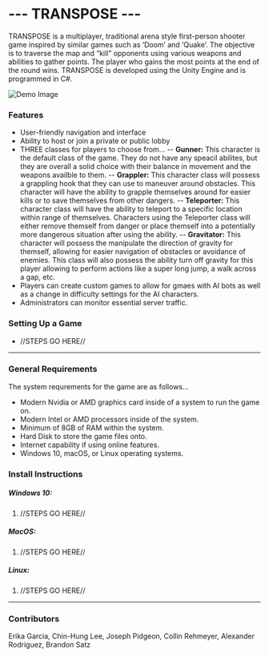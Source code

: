 # --- TRANSPOSE ---
TRANSPOSE is a multiplayer,  traditional arena style first-person shooter game inspired by similar games such as ‘Doom’ and ‘Quake’. The objective is to traverse the map and “kill” opponents using various weapons and abilities to gather points. The player who gains the most points at the end of the round wins. TRANSPOSE is developed using the Unity Engine and is programmed in C#.

![Demo Image](readme_image1.png)

### Features
- User-friendly navigation and interface
- Ability to host or join a private or public lobby
- THREE classes for players to choose from...
-- **Gunner:** This character is the default class of the game. They do not have any speacil abilites, but they are overall a solid choice with their balance in movement and the weapons availble to them.
-- **Grappler:** This character class will possess a grappling hook that they can use to maneuver around obstacles. This character will have the ability to grapple themselves around for easier kills or to save themselves from other dangers.
-- **Teleporter:** This character class will have the ability to teleport to a specific location within range of themselves. Characters using the Teleporter class will either remove themself from danger or place themself into a potentially more dangerous situation after using the ability.
-- **Gravitator:** This character will possess the manipulate the direction of gravity for themself, allowing for easier navigation of obstacles or avoidance of enemies. This class will also possess the ability turn off gravity for this player allowing to perform actions like a super long jump, a walk across a gap, etc.
- Players can create custom games to allow for gmaes with AI bots as well as a change in difficulty settings for the AI characters.
- Administrators can monitor essential server traffic.

### Setting Up a Game
- //STEPS GO HERE//

---

### General Requirements
The system requrements for the game are as follows...
- Modern Nvidia or AMD graphics card inside of a system to run the game on.
- Modern Intel or AMD processors inside of the system.
- Minimum of 8GB of RAM within the system.
- Hard Disk to store the game files onto.
- Internet capability if using online features.
- Windows 10, macOS, or Linux operating systems.

### Install Instructions
##### Windows 10:
1. //STEPS GO HERE//
##### MacOS:
1. //STEPS GO HERE//
##### Linux:
1. //STEPS GO HERE//

---

### Contributors
Erika Garcia, Chin-Hung Lee, Joseph Pidgeon, Collin Rehmeyer, Alexander Rodriguez, Brandon Satz
